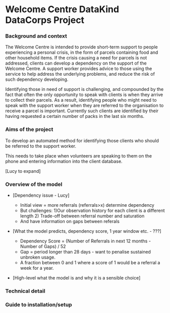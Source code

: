 # Welcome Centre DataKind DataCorps Project

### Background and context

The Welcome Centre is intended to provide short-term support to people experiencing a personal crisis, in the form of parcels containing food and other household items. If the crisis causing a need for parcels is not addressed, clients can develop a dependency on the support of the Welcome Centre. A support worker provides advice to those using the service to help address the underlying problems, and reduce the risk of such dependency developing.

Identifying those in need of support is challenging, and compounded by the fact that often the only opportunity to speak with clients is when they arrive to collect their parcels. As a result, identifying people who might need to speak with the support worker when they are referred to the organisation to receive a parcel is important. Currently such clients are identified by their having requested a certain number of packs in the last six months.

### Aims of the project

To develop an automated method for identifying those clients who should be referred to the support worker. 

This needs to take place when volunteers are speaking to them on the phone and entering information into the client database. 

[Lucy to expand]

### Overview of the model

* [Dependency issue - Lucy]
    * Initial view = more referrals (referrals>x) determine dependency
    * But challenges: 1)Our observation history for each client is a different length 2) Trade-off between referral number and saturation
    * And have information on gaps between referals

* [What the model predicts, dependency score, 1 year window etc. - ???]
    * Dependency Score = (Number of Referrals in next 12 months - Number of Gaps) / 52
    * Gap = period longer than 28 days - want to penalise sustained unbroken usage.
    * A fraction between 0 and 1 where a score of 1 would be a referral a week for a year.
* [High-level what the model is and why it is a sensible choice]

### Technical detail



### Guide to installation/setup

